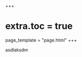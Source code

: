 +++
# extra.toc = true
page_template = "page.html"
+++

<!-- # Hello World
- [food](./food) -->

asdlaksdm
